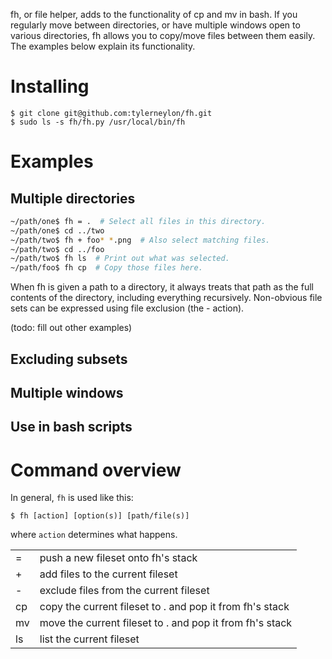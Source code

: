fh, or file helper, adds to the functionality of cp and mv in bash.
If you regularly move between directories, or have multiple windows
open to various directories, fh allows you to copy/move files
between them easily.  The examples below explain its functionality.

# Installing

    $ git clone git@github.com:tylerneylon/fh.git
    $ sudo ls -s fh/fh.py /usr/local/bin/fh

# Examples

## Multiple directories

```bash
~/path/one$ fh = .  # Select all files in this directory.
~/path/one$ cd ../two
~/path/two$ fh + foo* *.png  # Also select matching files.
~/path/two$ cd ../foo
~/path/two$ fh ls  # Print out what was selected.
~/path/foo$ fh cp  # Copy those files here.
```

When fh is given a path to a directory, it
always treats that path as the full contents of
the directory, including everything recursively.
Non-obvious file sets can be expressed using
file exclusion (the - action).

(todo: fill out other examples)

## Excluding subsets

## Multiple windows

## Use in bash scripts

# Command overview

In general, `fh` is used like this:

    $ fh [action] [option(s)] [path/file(s)]

where `action` determines what happens.

<table>
  <tr>
    <td> = </td>
    <td> push a new fileset onto fh's stack </td>
  </tr>
  <tr>
    <td> + </td>
    <td> add files to the current fileset </td>
  </tr>
  <tr>
    <td> - </td>
    <td> exclude files from the current fileset </td>
  </tr>
  <tr>
    <td> cp </td>
    <td> copy the current fileset to . and pop it from fh's stack </td>
  </tr>
  <tr>
    <td> mv </td>
    <td> move the current fileset to . and pop it from fh's stack </td>
  </tr>
  <tr>
    <td> ls </td>
    <td> list the current fileset </td>
  </tr>
</table>
